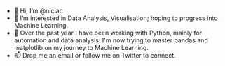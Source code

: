 - 👋 Hi, I’m @niciac
- 👀 I’m interested in Data Analysis, Visualisation; hoping to progress into Machine Learning.
- 🌱 Over the past year I have been working with Python, mainly for automation and data analysis. I'm now trying to master pandas and matplotlib on my journey to Machine Learning.
- 📫 Drop me an email or follow me on Twitter to connect.

<!---
niciac/niciac is a ✨ special ✨ repository because its `README.md` (this file) appears on your GitHub profile.
You can click the Preview link to take a look at your changes.
--->
